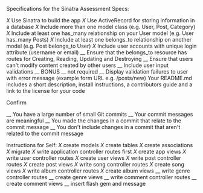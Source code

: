 Specifications for the Sinatra Assessment
Specs:

 _X_ Use Sinatra to build the app
 _X_ Use ActiveRecord for storing information in a database
 _X_ Include more than one model class (e.g. User, Post, Category)
 _X_ Include at least one has_many relationship on your User model (e.g. User has_many Posts)
 _X_ Include at least one belongs_to relationship on another model (e.g. Post belongs_to User)
 _X_ Include user accounts with unique login attribute (username or email)
 __ Ensure that the belongs_to resource has routes for Creating, Reading, Updating and Destroying
 __ Ensure that users can't modify content created by other users
 __ Include user input validations
 __ BONUS  __  not required  __  Display validation failures to user with error message (example form URL e.g. /posts/new)
 Your README.md includes a short description, install instructions, a contributors guide and a link to the license for your code

Confirm

 __ You have a large number of small Git commits
 __ Your commit messages are meaningful
 __ You made the changes in a commit that relate to the commit message
 __ You don't include changes in a commit that aren't related to the commit message

 Instructions for Self:
 _X_ create models
 _X_ create tables
 _X_ create associations
 _X_ migrate 
 _X_ write application controller routes first
 _X_ create app views
 _X_ write user controller routes
 _X_ create user views
 _X_ write post controller routes
 _X_ create post views
 _X_ write song controller routes
 _X_ create song views
 _X_ write album controller routes
 _X_ create album views
 __ write genre controller routes
 __ create genre views
 __ write comment controller routes
 __ create comment views
 __ insert flash gem and message